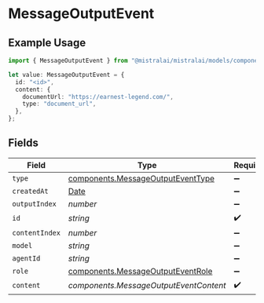 # MessageOutputEvent

## Example Usage

```typescript
import { MessageOutputEvent } from "@mistralai/mistralai/models/components";

let value: MessageOutputEvent = {
  id: "<id>",
  content: {
    documentUrl: "https://earnest-legend.com/",
    type: "document_url",
  },
};
```

## Fields

| Field                                                                                         | Type                                                                                          | Required                                                                                      | Description                                                                                   |
| --------------------------------------------------------------------------------------------- | --------------------------------------------------------------------------------------------- | --------------------------------------------------------------------------------------------- | --------------------------------------------------------------------------------------------- |
| `type`                                                                                        | [components.MessageOutputEventType](../../models/components/messageoutputeventtype.md)        | :heavy_minus_sign:                                                                            | N/A                                                                                           |
| `createdAt`                                                                                   | [Date](https://developer.mozilla.org/en-US/docs/Web/JavaScript/Reference/Global_Objects/Date) | :heavy_minus_sign:                                                                            | N/A                                                                                           |
| `outputIndex`                                                                                 | *number*                                                                                      | :heavy_minus_sign:                                                                            | N/A                                                                                           |
| `id`                                                                                          | *string*                                                                                      | :heavy_check_mark:                                                                            | N/A                                                                                           |
| `contentIndex`                                                                                | *number*                                                                                      | :heavy_minus_sign:                                                                            | N/A                                                                                           |
| `model`                                                                                       | *string*                                                                                      | :heavy_minus_sign:                                                                            | N/A                                                                                           |
| `agentId`                                                                                     | *string*                                                                                      | :heavy_minus_sign:                                                                            | N/A                                                                                           |
| `role`                                                                                        | [components.MessageOutputEventRole](../../models/components/messageoutputeventrole.md)        | :heavy_minus_sign:                                                                            | N/A                                                                                           |
| `content`                                                                                     | *components.MessageOutputEventContent*                                                        | :heavy_check_mark:                                                                            | N/A                                                                                           |